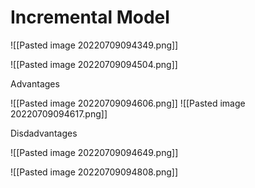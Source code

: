# Incremental Model

![[Pasted image 20220709094349.png]]

![[Pasted image 20220709094504.png]]

Advantages

![[Pasted image 20220709094606.png]]
![[Pasted image 20220709094617.png]]

Disdadvantages

![[Pasted image 20220709094649.png]]

![[Pasted image 20220709094808.png]]

